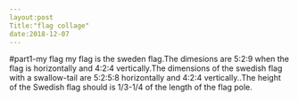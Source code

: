 ```yaml
---
layout:post
Title:"flag collage"
date:2018-12-07
---
```

#part1-my flag
my flag is the sweden flag.The dimesions are 5:2:9 when the flag is  horizontally and 4:2:4 vertically.The dimensions of the swedish flag with a swallow-tail are 5:2:5:8  horizontally and  4:2:4 vertically..The height of the Swedish flag should is 1/3-1/4 of the length of the flag pole.
